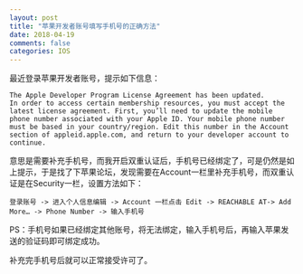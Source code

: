 ```yaml
---
layout: post
title: "苹果开发者账号填写手机号的正确方法"
date: 2018-04-19
comments: false
categories: IOS
---
```


最近登录苹果开发者账号，提示如下信息：

```
The Apple Developer Program License Agreement has been updated.
In order to access certain membership resources, you must accept the latest license agreement. First, you’ll need to update the mobile phone number associated with your Apple ID. Your mobile phone number must be based in your country/region. Edit this number in the Account section of appleid.apple.com, and return to your developer account to continue.
```

意思是需要补充手机号，而我开启双重认证后，手机号已经绑定了，可是仍然是如上提示，于是找了下苹果论坛，发现需要在Account一栏里补充手机号，而双重认证是在Security一栏，设置方法如下：

```
登录账号 -> 进入个人信息编辑 -> Account 一栏点击 Edit -> REACHABLE AT-> Add More… -> Phone Number -> 输入手机号
```
PS：手机号如果已经绑定其他账号，将无法绑定，输入手机号后，再输入苹果发送的验证码即可绑定成功。

补充完手机号后就可以正常接受许可了。
